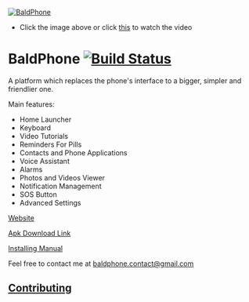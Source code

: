 [![BaldPhone](https://raw.githubusercontent.com/UriahShaulMandel/BaldPhone/master/logo/rectangle.png)](https://www.youtube.com/watch?v=G33E4XQp_Xw)
 - Click the image above or click [this](https://www.youtube.com/watch?v=G33E4XQp_Xw) to watch the video


# BaldPhone [![Build Status](https://travis-ci.com/UriahShaulMandel/BaldPhone.svg?branch=master)](https://travis-ci.com/UriahShaulMandel/BaldPhone)

A platform which replaces the phone's interface to a bigger, simpler and friendlier one.



Main features:
 - Home Launcher
 - Keyboard
 - Video Tutorials
 - Reminders For Pills
 - Contacts and Phone Applications
 - Voice Assistant
 - Alarms
 - Photos and Videos Viewer
 - Notification Management
 - SOS Button
 - Advanced Settings
 


[Website](https://sites.google.com/view/baldphone)

[Apk Download Link](https://github.com/UriahShaulMandel/BaldPhone/raw/master/apks/app-release.apk) 

[Installing Manual](https://github.com/UriahShaulMandel/BaldPhone/raw/master/manual/Manual%20hebrew.pdf)

Feel free to contact me at baldphone.contact@gmail.com

## [Contributing](https://github.com/UriahShaulMandel/BaldPhone/blob/master/CONTRIBUTING.md)


   



